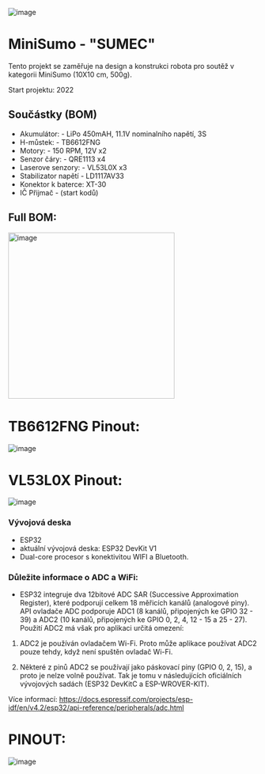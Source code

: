 ![image](https://github.com/Balcarj/RoboCop/assets/68673534/5e001415-0ed7-40f0-9e30-05038005c254)

# MiniSumo - "SUMEC"
Tento projekt se zaměřuje na design a konstrukci robota pro soutěž v kategorii MiniSumo (10X10 cm, 500g).

Start projektu: 2022

## Součástky (BOM)
- Akumulátor: - LiPo 450mAH, 11.1V nominalního napětí, 3S
- H-můstek: - TB6612FNG
- Motory: - 150 RPM, 12V x2
- Senzor čáry: - QRE1113 x4
- Laserove senzory: - VL53L0X x3
- Stabilizator napětí - LD1117AV33
- Konektor k baterce: XT-30
- IČ Přijmač - (start kodů)
## Full BOM:

<img width="336" alt="image" src="https://github.com/Balcarj/RoboCop/assets/68673534/e388c010-468c-4aef-beb7-503766794905">

# TB6612FNG Pinout:

![image](https://github.com/Balcarj/RoboCop/assets/120202417/d428edce-0110-4f3d-872b-86517cfe1f39)

# VL53L0X Pinout:
![image](https://github.com/Balcarj/RoboCop/assets/120202417/961efc51-b523-499f-9c7b-6f78cc3e25a9)

### Vývojová deska
- ESP32
- aktuální vývojová deska: ESP32 DevKit V1
- Dual-core procesor s konektivitou WIFI a Bluetooth.
### Důležite informace o ADC a WiFi:
- ESP32 integruje dva 12bitové ADC SAR (Successive Approximation Register), které podporují celkem 18 měřicích kanálů (analogové piny). API ovladače ADC podporuje ADC1 (8 kanálů, připojených ke GPIO 32 - 39) a ADC2 (10 kanálů, připojených ke GPIO 0, 2, 4, 12 - 15 a 25 - 27). Použití ADC2 má však pro aplikaci určitá omezení:

1. ADC2 je používán ovladačem Wi-Fi. Proto může aplikace používat ADC2 pouze tehdy, když není spuštěn ovladač Wi-Fi.

2. Některé z pinů ADC2 se používají jako páskovací piny (GPIO 0, 2, 15), a proto je nelze volně používat. Tak je tomu v následujících oficiálních vývojových sadách (ESP32 DevKitC a ESP-WROVER-KIT).

Více informací: https://docs.espressif.com/projects/esp-idf/en/v4.2/esp32/api-reference/peripherals/adc.html
# PINOUT:

![image](https://github.com/Balcarj/RoboCop/assets/120202417/4ce2e7c0-2c51-49bb-a4e9-0d59cccc6bc7)
